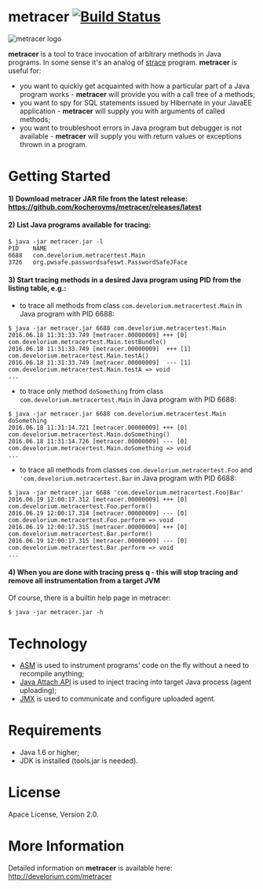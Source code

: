 # metracer [![Build Status](https://travis-ci.org/kocherovms/metracer.svg?branch=master)](https://travis-ci.org/kocherovms/metracer)
![metracer logo](http://develorium.com/wp-content/uploads/2016/06/metracer_logo.png)

**metracer** is a tool to trace invocation of arbitrary methods in Java programs. In some sense it's an analog of [strace] program. **metracer** is useful for:
 - you want to quickly get acquainted with how a particular part of a Java program works - **metracer** will provide you with a call tree of a methods;
 - you want to spy for SQL statements issued by Hibernate in your JavaEE application - **metracer** will supply you with arguments of called methods;
 - you want to troubleshoot errors in Java program but debugger is not available - **metracer** will supply you with return values or exceptions thrown in a program.

# Getting Started

#### 1) Download **metracer** JAR file from the latest release: https://github.com/kocherovms/metracer/releases/latest  
#### 2) List Java programs available for tracing:
``` console
$ java -jar metracer.jar -l
PID	   NAME
6688   com.develorium.metracertest.Main
3726   org.pwsafe.passwordsafeswt.PasswordSafeJFace
```
#### 3) Start tracing methods in a desired Java program using PID from the listing table, e.g.:
- to trace all methods from class `com.develorium.metracertest.Main` in Java program with PID 6688:
``` console
$ java -jar metracer.jar 6688 com.develorium.metracertest.Main
2016.06.18 11:31:33.749 [metracer.00000009] +++ [0] com.develorium.metracertest.Main.testBundle()
2016.06.18 11:31:33.749 [metracer.00000009]  +++ [1] com.develorium.metracertest.Main.testA()
2016.06.18 11:31:33.749 [metracer.00000009]  --- [1] com.develorium.metracertest.Main.testA => void
...
```
- to trace only method `doSomething` from class `com.develorium.metracertest.Main` in Java program with PID 6688:
``` console
$ java -jar metracer.jar 6688 com.develorium.metracertest.Main doSomething
2016.06.18 11:31:14.721 [metracer.00000009] +++ [0] com.develorium.metracertest.Main.doSomething()
2016.06.18 11:31:14.726 [metracer.00000009] --- [0] com.develorium.metracertest.Main.doSomething => void
...
```

- to trace all methods from classes `com.develorium.metracertest.Foo` and `'com.develorium.metracertest.Bar` in Java program with PID 6688:
``` console
$ java -jar metracer.jar 6688 'com.develorium.metracertest.Foo|Bar'
2016.06.19 12:00:17.312 [metracer.00000009] +++ [0] com.develorium.metracertest.Foo.perform()
2016.06.19 12:00:17.314 [metracer.00000009] --- [0] com.develorium.metracertest.Foo.perform => void
2016.06.19 12:00:17.315 [metracer.00000009] +++ [0] com.develorium.metracertest.Bar.perform()
2016.06.19 12:00:17.315 [metracer.00000009] --- [0] com.develorium.metracertest.Bar.perform => void
...
```

#### 4) When you are done with tracing press **q** - this will stop tracing and remove all instrumentation from a target JVM  

Of course, there is a builtin help page in metracer:
``` console
$ java -jar metracer.jar -h
```

# Technology

- [ASM] is used to instrument programs' code on the fly without a need to recompile anything;
- [Java Attach API] is used to inject tracing into target Java process (agent uploading);
- [JMX] is used to communicate and configure uploaded agent.

# Requirements

- Java 1.6 or higher;
- JDK is installed (tools.jar is needed).

# License

Apace License, Version 2.0.

# More Information

Detailed information on **metracer** is available here: http://develorium.com/metracer

[strace]: <http://linux.die.net/man/1/strace>
[StackMapFrames]: http://stackoverflow.com/questions/25109942/is-there-a-better-explanation-of-stack-map-frames
[ASM]: <http://asm.ow2.org/>
[Java Attach API]: https://docs.oracle.com/javase/7/docs/jdk/api/attach/spec/com/sun/tools/attach/VirtualMachine.html
[JMX]: http://www.oracle.com/technetwork/articles/java/javamanagement-140525.html
